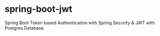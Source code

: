 # spring-boot-jwt
Spring Boot Token based Authentication with Spring Security &amp; JWT with Postgres Database.
